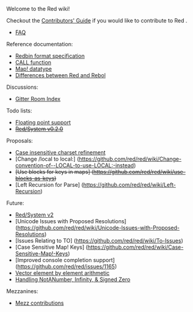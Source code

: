 Welcome to the Red wiki!

Checkout the [Contributors' Guide](https://github.com/red/red/wiki/Contributor-Guidelines) if you would like to contribute to Red .

* [FAQ](https://github.com/red/red/wiki/FAQ)

Reference documentation:
* [Redbin format specification](https://github.com/red/red/wiki/Redbin-specification)
* [CALL function](https://github.com/red/red/wiki/Reference-Call)
* [Map! datatype](https://github.com/red/red/wiki/Map!-datatype)
* [Differences between Red and Rebol](https://github.com/red/red/wiki/Differences-between-Red-and-Rebol)

Discussions:
* [Gitter Room Index](https://github.com/red/red/wiki/Gitter-Room-Index)

Todo lists:
* [Floating point support](https://github.com/red/red/wiki/Red-floating-point-support)
* <strike>[Red/System v0.2.0](https://github.com/dockimbel/Red/wiki/Red-System-v0.2.0-todo-list)</strike>

Proposals:
* [Case insensitive charset refinement](https://github.com/red/red/wiki/Add-a-Refinement-to-the-charset-function-to-make-a-case-insensitive-bitset!)
* [Change /local to local:] (https://github.com/red/red/wiki/Change-convention-of--LOCAL-to-use-LOCAL:-instead)
* <strike>[Use blocks for keys in maps] (https://github.com/red/red/wiki/use-blocks-as-keys)</strike>
* [Left Recursion for Parse] (https://github.com/red/red/wiki/Left-Recursion)

Future:
* [Red/System v2](https://github.com/dockimbel/Red/wiki/Red-System-v2-Wish-List)
* [Unicode Issues with Proposed Resolutions] (https://github.com/red/red/wiki/Unicode-Issues-with-Proposed-Resolutions)
* [Issues Relating to TO] (https://github.com/red/red/wiki/To-Issues)
* [Case Sensitive Map! Keys] (https://github.com/red/red/wiki/Case-Sensitive-Map!-Keys)
* [Improved console completion support] (https://github.com/red/red/issues/1165)
* [Vector element by element arithmetic ](https://github.com/red/red/wiki/Vector-Element-by-Element-Arithmetic)
* [Handling NotANumber, Infinity, & Signed Zero](https://github.com/red/red/wiki/%5BProposal%5D-The-Handling-of-NaNs,-INFs-and-signed-zeros.)

Mezzanines:
* [Mezz contributions](https://github.com/red/red/wiki/mezzanines)